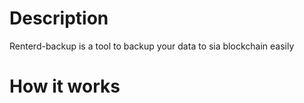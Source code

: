 
# Description

Renterd-backup is a tool to backup your data to sia blockchain easily

# How it works 